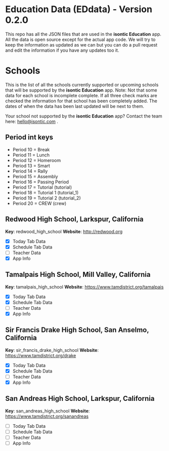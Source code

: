 
# Education Data (EDdata) - Version 0.2.0

This repo has all the JSON files that are used in the **isontic Education** app. All the data is open source except for the actual app code. We will try to keep the information as updated as we can but you can do a pull request and edit the information if you have any updates too it.

# Schools

This is the list of all the schools currently supported or upcoming schools that will be supported by the **isontic Education** app. Note: Not that some data for each school is incomplete complete. If all three check marks are checked the information for that school has been completely added. The dates of when the data has been last updated will be next to them.

Your school not supported by the **isontic Education** app? Contact the team here: hello@isontic.com .

## Period int keys

 - Period 10 = Break
 - Period 11 = Lunch
 - Period 12 = Homeroom
 - Period 13 = Smart
 - Period 14 = Rally
 - Period 15 = Assembly
 - Period 16 = Passing Period
 - Period 17 = Tutorial (tutorial)
 - Period 18 = Tutorial 1 (tutorial_1)
 - Period 19 = Tutorial 2 (tutorial_2)
 - Period 20 = CREW (crew)

## Redwood High School, Larkspur, California

**Key**: redwood_high_school
**Website**: http://redwood.org

 - [X] Today Tab Data
 - [X] Schedule Tab Data
 - [ ] Teacher Data
 - [X] App Info

## Tamalpais High School, Mill Valley, California

**Key**: tamalpais_high_school
**Website**: https://www.tamdistrict.org/tamalpais

 - [X] Today Tab Data
 - [X] Schedule Tab Data
 - [ ] Teacher Data
 - [X] App Info

## Sir Francis Drake High School, San Anselmo, California

**Key**: sir_francis_drake_high_school
**Website**: https://www.tamdistrict.org/drake

 - [X] Today Tab Data
 - [X] Schedule Tab Data
 - [ ] Teacher Data
 - [X] App Info

 ## San Andreas High School, Larkspur, California

**Key**: san_andreas_high_school
**Website**: https://www.tamdistrict.org/sanandreas

 - [ ] Today Tab Data
 - [ ] Schedule Tab Data
 - [ ] Teacher Data
 - [ ] App Info
